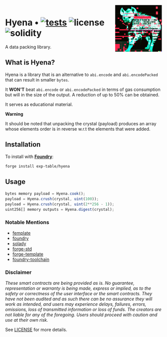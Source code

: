 <img align="right" width="150" height="150" top="100" src="./public/readme.png">

# Hyena • [![tests](https://github.com/exp-table/hyena/actions/workflows/ci.yml/badge.svg?label=tests)](https://github.com/exp-table/hyena/actions/workflows/ci.yml) ![license](https://img.shields.io/github/license/refcell/femplate?label=license) ![solidity](https://img.shields.io/badge/solidity-^0.8.17-lightgrey)

A data packing library.

## What is Hyena?

Hyena is a library that is an alternative to `abi.encode` and `abi.encodePacked` that can result in smaller `bytes`.


It **WON'T** beat `abi.encode` or `abi.encodePacked` in terms of gas consumption but will in the size of the output. A reduction of up to 50% can be obtained.

It serves as educational material.

**Warning**

It should be noted that unpacking the crystal (payload) produces an array whose elements order is in reverse w.r.t the elements that were added.

## Installation

To install with [**Foundry**](https://github.com/gakonst/foundry):

```sh
forge install exp-table/hyena
```

## Usage

```js
bytes memory payload = Hyena.cook();
payload = Hyena.crush(crystal, uint(100));
payload = Hyena.crush(crystal, uint(2**256 - 1));
uint256[] memory outputs = Hyena.digest(crystal);
```

### Notable Mentions

- [femplate](https://github.com/refcell/femplate)
- [foundry](https://github.com/foundry-rs/foundry)
- [solady](https://github.com/vectorized/solady)
- [forge-std](https://github.com/brockelmore/forge-std)
- [forge-template](https://github.com/foundry-rs/forge-template)
- [foundry-toolchain](https://github.com/foundry-rs/foundry-toolchain)

### Disclaimer

_These smart contracts are being provided as is. No guarantee, representation or warranty is being made, express or implied, as to the safety or correctness of the user interface or the smart contracts. They have not been audited and as such there can be no assurance they will work as intended, and users may experience delays, failures, errors, omissions, loss of transmitted information or loss of funds. The creators are not liable for any of the foregoing. Users should proceed with caution and use at their own risk._

See [LICENSE](./LICENSE) for more details.
